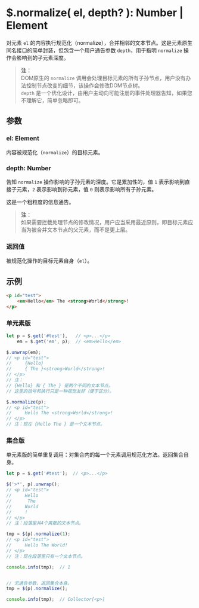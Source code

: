# $.normalize( el, depth? ): Number | Element

对元素 `el` 的内容执行规范化（normalize），合并相邻的文本节点。这是元素原生同名接口的简单封装，但包含一个用户通告参数 `depth`，用于指明 `normalize` 操作会影响到的子元素深度。

> **注：**<br>
> DOM原生的 `normalize` 调用会处理目标元素的所有子孙节点，用户没有办法控制节点改变的细节，该操作会修改DOM节点树。<br>
> `depth` 是一个优化设计，由用户主动向可能注册的事件处理器告知，如果您不理解它，简单忽略即可。<br>


## 参数

### el: Element

内容被规范化（`normalize`）的目标元素。


### depth: Number

告知 `normalize` 操作影响的子孙元素的深度。它是累加性的，值 `1` 表示影响到直接子元素，`2` 表示影响到孙元素，值 `0` 则表示影响所有子孙元素。

这是一个粗粒度的信息通告。

> **注：**<br>
> 如果需要拦截处理节点的修改情况，用户应当采用最近原则，即目标元素应当为被合并文本节点的父元素，而不是更上层。


### 返回值

被规范化操作的目标元素自身（`el`）。


## 示例

```html
<p id="test">
    <em>Hello</em> The <strong>World</strong>!
</p>
```


### 单元素版

```js
let p = $.get('#test'),   // <p>...</p>
    em = $.get('em', p);  // <em>Hello</em>

$.unwrap(em);
// <p id="test">
//     {Hello}
//     { The }<strong>World</strong>!
// </p>
// 注：
// {Hello} 和 { The } 是两个不同的文本节点。
// 这里的括号和换行只是一种视觉友好（便于区分）。

$.normalize(p);
// <p id="test">
//     Hello The <strong>World</strong>!
// </p>
// 注：现在 {Hello The } 是一个文本节点。
```


### 集合版

单元素版的简单重复调用：对集合内的每一个元素调用规范化方法。返回集合自身。


```js
let p = $.get('#test');  // <p>...</p>

$('>*', p).unwrap();
// <p id="test">
//     Hello
//      The
//     World
//     !
// </p>
// 注：段落里共4个离散的文本节点。

tmp = $(p).normalize(1);
// <p id="test">
//     Hello The World!
// </p>
// 注：现在段落里只有一个文本节点。

console.info(tmp);  // 1


// 无通告参数，返回集合本身。
tmp = $(p).normalize();

console.info(tmp);  // Collector[<p>]
```
